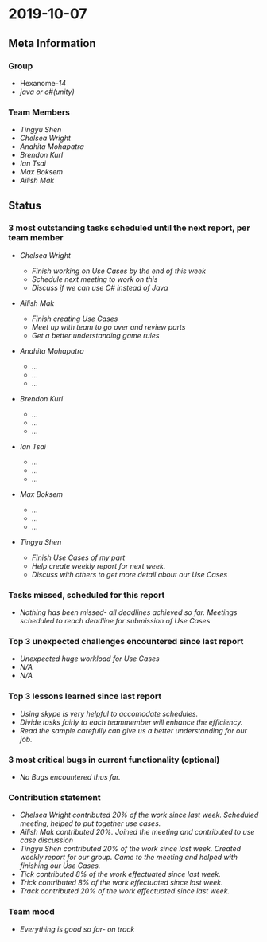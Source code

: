 # 2019-10-07

## Meta Information

### Group

 * Hexanome-*14*
 * *java or c#(unity)*

### Team Members

 * *Tingyu Shen*
 * *Chelsea Wright*
 * *Anahita Mohapatra*
 * *Brendon Kurl*
 * *Ian Tsai*
 * *Max Boksem*
 * *Ailish Mak*

## Status

### 3 most outstanding tasks scheduled until the next report, per team member

 * *Chelsea Wright*
   * *Finish working on Use Cases by the end of this week*
   * *Schedule next meeting to work on this*
   * *Discuss if we can use C# instead of Java*
   
   
 * *Ailish Mak*
   * *Finish creating Use Cases*
   * *Meet up with team to go over and review parts*
   * *Get a better understanding game rules*
 
 
 * *Anahita Mohapatra*
   * *...*
   * *...*
   * *...*

 
 * *Brendon Kurl*
   * *...*
   * *...*
   * *...*
 
 
 * *Ian Tsai*
   * *...*
   * *...*
   * *...*


 * *Max Boksem*
   * *...*
   * *...*
   * *...*
 
 
 * *Tingyu Shen*
   * *Finish Use Cases of my part*
   * *Help create weekly report for next week.*
   * *Discuss with others to get more detail about our Use Cases*



### Tasks missed, scheduled for this report

 * *Nothing has been missed- all deadlines achieved so far. Meetings scheduled to reach deadline for submission of Use Cases*

### Top 3 unexpected challenges encountered since last report

 * *Unexpected huge workload for Use Cases*
 * *N/A*
 * *N/A*
 

### Top 3 lessons learned since last report

 * *Using skype is very helpful to accomodate schedules.*
 * *Divide tasks fairly to each teammember will enhance the efficiency.*
 * *Read the sample carefully can give us a better understanding for our job.*

### 3 most critical bugs in current functionality (optional)

 * *No Bugs encountered thus far.*

### Contribution statement

 * *Chelsea Wright contributed 20% of the work since last week. Scheduled meeting, helped to put together use cases.*
 * *Ailish Mak contributed 20%. Joined the meeting and contributed to use case discussion*
 * *Tingyu Shen contributed 20% of the work since last week. Created weekly report for our group. Came to the meeting and helped with finishing our Use Cases.*
 * *Tick contributed 8% of the work effectuated since last week.*
 * *Trick contributed 8% of the work effectuated since last week.*
 * *Track contributed 20% of the work effectuated since last week.*

### Team mood

 * *Everything is good so far- on track*
